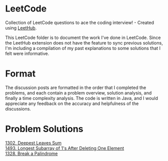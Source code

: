 # LeetCode
Collection of LeetCode questions to ace the coding interview! - Created using [LeetHub](https://github.com/QasimWani/LeetHub).

This LeetCode folder is to document the work I've done in LeetCode. Since the LeetHub extension does not have the feature to sync previous solutions, I'm including a compilation of my past explanations to some solutions that I felt were informative.

# Format

The discussion posts are formatted in the order that I completed the problems, and each contain a problem overview, solution analysis, and finally a time complexity analysis. The code is written in Java, and I would appreciate any feedback on the accuracy and helpfulness of the discussions.

# Problem Solutions
[1302. Deepest Leaves Sum](https://leetcode.com/problems/deepest-leaves-sum/discuss/940977/java-bfs-simple-on-w-explanation) <br /> 
[1493. Longest Subarray of 1's After Deleting One Element](https://leetcode.com/problems/longest-subarray-of-1s-after-deleting-one-element/discuss/941015/Java-Intuitive-Code-O(N)-w-Explanation) <br />
[1328. Break a Palindrome](https://leetcode.com/problems/break-a-palindrome/discuss/939823/java-0-ms-intuitive-code-w-explanation)


